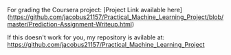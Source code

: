 For grading the Coursera project:
[Project Link available here] (https://github.com/jacobus21157/Practical_Machine_Learning_Project/blob/master/Prediction-Assignment-Writeup.html)

If this doesn't work for you, my repository is avilable at: https://github.com/jacobus21157/Practical_Machine_Learning_Project
 
